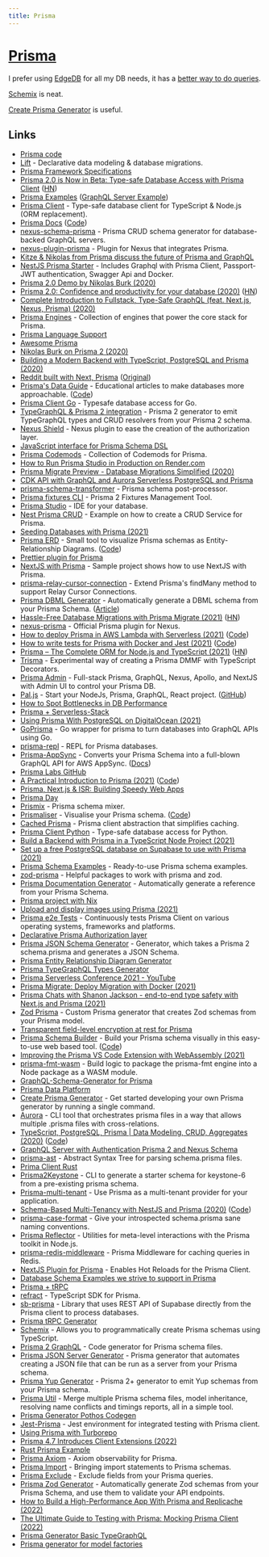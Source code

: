 ```yaml
---
title: Prisma
---
```


# [Prisma](https://www.prisma.io/)

I prefer using [EdgeDB](edgedb.md) for all my DB needs, it has a [better way to do queries](https://www.youtube.com/watch?v=WVRLim8A8-I&t=1906s).

[Schemix](https://github.com/ridafkih/schemix) is neat.

[Create Prisma Generator](https://github.com/YassinEldeeb/create-prisma-generator) is useful.

## Links

- [Prisma code](https://github.com/prisma/prisma)
- [Lift](https://github.com/prisma) - Declarative data modeling & database migrations.
- [Prisma Framework Specifications](https://github.com/prisma/specs)
- [Prisma 2.0 is Now in Beta: Type-safe Database Access with Prisma Client](https://www.prisma.io/blog/prisma-2-beta-b7bcl0gd8d8e) ([HN](https://news.ycombinator.com/item?id=22739121))
- [Prisma Examples](https://github.com/prisma/prisma-examples) ([GraphQL Server Example](https://github.com/prisma/prisma-examples/tree/master/typescript/graphql))
- [Prisma Client](https://github.com/prisma/prisma-client-js) - Type-safe database client for TypeScript & Node.js (ORM replacement).
- [Prisma Docs](https://www.prisma.io/docs/) ([Code](https://github.com/prisma/prisma2-docs))
- [nexus-schema-prisma](https://github.com/AhmedElywa/nexus-schema-prisma) - Prisma CRUD schema generator for database-backed GraphQL servers.
- [nexus-plugin-prisma](https://github.com/graphql-nexus/nexus-plugin-prisma) - Plugin for Nexus that integrates Prisma.
- [Kitze & Nikolas from Prisma discuss the future of Prisma and GraphQL](https://www.youtube.com/watch?v=SbPCWpb3-eA)
- [NestJS Prisma Starter](https://github.com/fivethree-team/nestjs-prisma-starter) - Includes Graphql with Prisma Client, Passport-JWT authentication, Swagger Api and Docker.
- [Prisma 2.0 Demo by Nikolas Burk (2020)](https://www.youtube.com/watch?v=AnJxKWQG_fM)
- [Prisma 2.0: Confidence and productivity for your database (2020)](https://www.prisma.io/blog/announcing-prisma-2-n0v98rzc8br1) ([HN](https://news.ycombinator.com/item?id=23466834))
- [Complete Introduction to Fullstack, Type-Safe GraphQL (feat. Next.js, Nexus, Prisma) (2020)](https://dev.to/prisma/complete-introduction-to-fullstack-type-safe-graphql-feat-next-js-nexus-prisma-c5)
- [Prisma Engines](https://github.com/prisma/prisma-engines) - Collection of engines that power the core stack for Prisma.
- [Prisma Language Support](https://github.com/prisma/language-tools)
- [Awesome Prisma](https://github.com/catalinmiron/awesome-prisma)
- [Nikolas Burk on Prisma 2 (2020)](https://overcast.fm/+N_6LdHvjk)
- [Building a Modern Backend with TypeScript, PostgreSQL and Prisma (2020)](https://www.prisma.io/blog/modern-backend-1-tsjs1ps7kip1)
- [Reddit built with Next, Prisma](https://github.com/nikolasburk/lireddit/) ([Original](https://github.com/benawad/lireddit))
- [Prisma's Data Guide](https://dataguide.prisma.io/) - Educational articles to make databases more approachable. ([Code](https://github.com/prisma/dataguide))
- [Prisma Client Go](https://github.com/prisma/prisma-client-go) - Typesafe database access for Go.
- [TypeGraphQL & Prisma 2 integration](https://github.com/MichalLytek/typegraphql-prisma) - Prisma 2 generator to emit TypeGraphQL types and CRUD resolvers from your Prisma 2 schema.
- [Nexus Shield](https://github.com/Sytten/nexus-shield) - Nexus plugin to ease the creation of the authorization layer.
- [JavaScript interface for Prisma Schema DSL](https://github.com/amplication/prisma-schema-dsl)
- [Prisma Codemods](https://github.com/prisma/codemods) - Collection of Codemods for Prisma.
- [How to Run Prisma Studio in Production on Render.com](https://github.com/blitz-js/blitz/wiki/How-to-Run-Prisma-Studio-in-Production-on-Render.com)
- [Prisma Migrate Preview - Database Migrations Simplified (2020)](https://www.prisma.io/blog/prisma-migrate-preview-b5eno5g08d0b)
- [CDK API with GraphQL and Aurora Serverless PostgreSQL and Prisma](https://github.com/ryands17/graphql-api-cdk-serverless-postgres)
- [prisma-schema-transformer](https://github.com/IBM/prisma-schema-transformer) - Prisma schema post-processor.
- [Prisma fixtures CLI](https://github.com/getbigger-io/prisma-fixtures) - Prisma 2 Fixtures Management Tool.
- [Prisma Studio](https://prisma.studio/) - IDE for your database.
- [Nest Prisma CRUD](https://github.com/johannesschobel/nest-prisma-crud) - Example on how to create a CRUD Service for Prisma.
- [Seeding Databases with Prisma (2021)](https://www.youtube.com/watch?v=2LwTUIqjbPo)
- [Prisma ERD](https://prisma-erd.simonknott.de/) - Small tool to visualize Prisma schemas as Entity-Relationship Diagrams. ([Code](https://github.com/Skn0tt/prisma-erd))
- [Prettier plugin for Prisma](https://github.com/umidbekk/prettier-plugin-prisma)
- [NextJS with Prisma](https://github.com/chenkie/next-prisma) - Sample project shows how to use NextJS with Prisma.
- [prisma-relay-cursor-connection](https://github.com/devoxa/prisma-relay-cursor-connection) - Extend Prisma's findMany method to support Relay Cursor Connections.
- [Prisma DBML Generator](https://github.com/notiz-dev/prisma-dbml-generator) - Automatically generate a DBML schema from your Prisma Schema. ([Article](https://notiz.dev/blog/prisma-dbml-generator))
- [Hassle-Free Database Migrations with Prisma Migrate (2021)](https://www.prisma.io/blog/prisma-migrate-ga-b5eno5g08d0b) ([HN](https://news.ycombinator.com/item?id=26480466))
- [nexus-prisma](https://github.com/prisma/nexus-prisma) - Official Prisma plugin for Nexus.
- [How to deploy Prisma in AWS Lambda with Serverless (2021)](https://dev.to/eddeee888/how-to-deploy-prisma-in-aws-lambda-with-serverless-1m76) ([Code](https://github.com/eddeee888/topic-prisma-aws-lambda-deployment))
- [How to write tests for Prisma with Docker and Jest (2021)](https://dev.to/eddeee888/how-to-write-tests-for-prisma-with-docker-and-jest-593i) ([Code](https://github.com/eddeee888/topic-prisma-testing))
- [Prisma – The Complete ORM for Node.js and TypeScript (2021)](https://www.prisma.io/blog/prisma-the-complete-orm-inw24qjeawmb) ([HN](https://news.ycombinator.com/item?id=26887724))
- [Trisma](https://github.com/alii/trisma) - Experimental way of creating a Prisma DMMF with TypeScript Decorators.
- [Prisma Admin](https://github.com/paljs/prisma-admin) - Full-stack Prisma, GraphQL, Nexus, Apollo, and NextJS with Admin UI to control your Prisma DB.
- [Pal.js](https://paljs.com/) - Start your NodeJs, Prisma, GraphQL, React project. ([GitHub](https://github.com/paljs))
- [How to Spot Bottlenecks in DB Performance](https://www.prisma.io/dataguide/managing-databases/how-to-spot-bottlenecks-in-performance)
- [Prisma + Serverless-Stack](https://github.com/millsp/prisma-serverless-stack)
- [Using Prisma With PostgreSQL on DigitalOcean (2021)](https://www.youtube.com/watch?v=0EcgdCSPygM)
- [GoPrisma](https://github.com/jensneuse/goprisma) - Go wrapper for prisma to turn databases into GraphQL APIs using Go.
- [prisma-repl](https://github.com/egoist/prisma-repl) - REPL for Prisma databases.
- [Prisma-AppSync](https://github.com/maoosi/prisma-appsync) - Converts your Prisma Schema into a full-blown GraphQL API for AWS AppSync. ([Docs](https://prisma-appsync.vercel.app/))
- [Prisma Labs GitHub](https://github.com/prisma-labs)
- [A Practical Introduction to Prisma (2021)](https://www.notion.so/A-Practical-Introduction-to-Prisma-2021-ccf00a066ef4432caeb03da179e38302) ([Code](https://github.com/nikolasburk/prisma-workshop))
- [Prisma, Next.js & ISR: Building Speedy Web Apps](https://github.com/sampoder/prisma-day-2021)
- [Prisma Day](https://www.prisma.io/day)
- [Prismix](https://github.com/jamiepine/prismix) - Prisma schema mixer.
- [Prismaliser](https://prismaliser.ovy.cloud/) - Visualise your Prisma schema. ([Code](https://github.com/Ovyerus/prismaliser))
- [Cached Prisma](https://github.com/JoelLefkowitz/cached-prisma) - Prisma client abstraction that simplifies caching.
- [Prisma Client Python](https://github.com/RobertCraigie/prisma-client-py) - Type-safe database access for Python.
- [Build a Backend with Prisma in a TypeScript Node Project (2021)](https://egghead.io/courses/build-a-backend-with-prisma-in-a-typescript-node-project-ca6628d3)
- [Set up a free PostgreSQL database on Supabase to use with Prisma (2021)](https://dev.to/prisma/set-up-a-free-postgresql-database-on-supabase-to-use-with-prisma-3pk6)
- [Prisma Schema Examples](https://github.com/prisma/templates) - Ready-to-use Prisma schema examples.
- [zod-prisma](https://github.com/anolilab/zod-prisma) - Helpful packages to work with prisma and zod.
- [Prisma Documentation Generator](https://github.com/pantharshit00/prisma-docs-generator) - Automatically generate a reference from your Prisma Schema.
- [Prisma project with Nix](https://github.com/pimeys/nix-prisma-example)
- [Upload and display images using Prisma (2021)](https://mediajams.dev/post/upload-and-display-images-using-prisma)
- [Prisma e2e Tests](https://github.com/prisma/e2e-tests) - Continuously tests Prisma Client on various operating systems, frameworks and platforms.
- [Declarative Prisma Authorization layer](https://github.com/joindeed/prisma-auth)
- [Prisma JSON Schema Generator](https://github.com/valentinpalkovic/prisma-json-schema-generator) - Generator, which takes a Prisma 2 schema.prisma and generates a JSON Schema.
- [Prisma Entity Relationship Diagram Generator](https://github.com/keonik/prisma-erd-generator)
- [Prisma TypeGraphQL Types Generator](https://github.com/YassinEldeeb/prisma-tgql-types-gen)
- [Prisma Serverless Conference 2021 - YouTube](https://www.youtube.com/watch?v=fAcHR5dqt_4)
- [Prisma Migrate: Deploy Migration with Docker (2021)](https://notiz.dev/blog/prisma-migrate-deploy-with-docker)
- [Prisma Chats with Shanon Jackson - end-to-end type safety with Next.js and Prisma (2021)](https://www.youtube.com/watch?v=ur-SYNqADTY)
- [Zod Prisma](https://github.com/CarterGrimmeisen/zod-prisma) - Custom Prisma generator that creates Zod schemas from your Prisma model.
- [Transparent field-level encryption at rest for Prisma](https://github.com/47ng/prisma-field-encryption)
- [Prisma Schema Builder](https://www.prismabuilder.io/) - Build your Prisma schema visually in this easy-to-use web based tool. ([Code](https://github.com/albingroen/prismabuilder.io))
- [Improving the Prisma VS Code Extension with WebAssembly (2021)](https://www.prisma.io/blog/vscode-extension-prisma-rust-webassembly)
- [prisma-fmt-wasm](https://github.com/prisma/prisma-fmt-wasm) - Build logic to package the prisma-fmt engine into a Node package as a WASM module.
- [GraphQL-Schema-Generator for Prisma](https://github.com/prisma-korea/graphql-schema-generator)
- [Prisma Data Platform](https://cloud.prisma.io/)
- [Create Prisma Generator](https://github.com/YassinEldeeb/create-prisma-generator) - Get started developing your own Prisma generator by running a single command.
- [Aurora](https://github.com/sabinadams/aurora) - CLI tool that orchestrates prisma files in a way that allows multiple .prisma files with cross-relations.
- [TypeScript, PostgreSQL, Prisma | Data Modeling, CRUD, Aggregates (2020)](https://www.prisma.io/blog/backend-prisma-typescript-orm-with-postgresql-data-modeling-tsjs1ps7kip1) ([Code](https://github.com/2color/real-world-grading-app))
- [GraphQL Server with Authentication Prisma 2 and Nexus Schema](https://github.com/ryands17/nexus-auth)
- [prisma-ast](https://github.com/MrLeebo/prisma-ast) - Abstract Syntax Tree for parsing schema.prisma files.
- [Prima Client Rust](https://github.com/Brendonovich/prisma-client-rust)
- [Prisma2Keystone](https://github.com/brookmg/prisma2keystone) - CLI to generate a starter schema for keystone-6 from a pre-existing prisma schema.
- [Prisma-multi-tenant](https://github.com/Errorname/prisma-multi-tenant) - Use Prisma as a multi-tenant provider for your application.
- [Schema-Based Multi-Tenancy with NestJS and Prisma (2020)](https://darioielardi.dev/schema-based-multi-tenancy-with-nestjs-and-prisma) ([Code](https://github.com/darioielardi/nestjs-prisma-multitenant))
- [prisma-case-format](https://github.com/iiian/prisma-case-format) - Give your introspected schema.prisma sane naming conventions.
- [Prisma Reflector](https://github.com/prisma/reflector) - Utilities for meta-level interactions with the Prisma toolkit in Node.js.
- [prisma-redis-middleware](https://github.com/Asjas/prisma-redis-middleware) - Prisma Middleware for caching queries in Redis.
- [NextJS Plugin for Prisma](https://github.com/prisma-labs/next-prisma-plugin) - Enables Hot Reloads for the Prisma Client.
- [Database Schema Examples we strive to support in Prisma](https://github.com/prisma/database-schema-examples)
- [Prisma + tRPC](https://github.com/SaraVieira/rssx)
- [refract](https://github.com/cwqt/refract) - TypeScript SDK for Prisma.
- [sb-prisma](https://github.com/aiji42/sb-prisma) - Library that uses REST API of Supabase directly from the Prisma client to process databases.
- [Prisma tRPC Generator](https://github.com/omar-dulaimi/prisma-trpc-generator)
- [Schemix](https://github.com/ridafkih/schemix) - Allows you to programmatically create Prisma schemas using TypeScript.
- [Prisma 2 GraphQL](https://github.com/zackradisic/prisma2gql) - Code generator for Prisma schema files.
- [Prisma JSON Server Generator](https://github.com/omar-dulaimi/prisma-json-server-generator) - Prisma generator that automates creating a JSON file that can be run as a server from your Prisma schema.
- [Prisma Yup Generator](https://github.com/omar-dulaimi/prisma-yup-generator) - Prisma 2+ generator to emit Yup schemas from your Prisma schema.
- [Prisma Util](https://github.com/DavidHancu/prisma-util) - Merge multiple Prisma schema files, model inheritance, resolving name conflicts and timings reports, all in a simple tool.
- [Prisma Generator Pothos Codegen](https://github.com/Cauen/prisma-generator-pothos-codegen)
- [Jest-Prisma](https://github.com/Quramy/jest-prisma) - Jest environment for integrated testing with Prisma client.
- [Using Prisma with Turborepo](https://turbo.build/repo/docs/handbook/prisma)
- [Prisma 4.7 Introduces Client Extensions (2022)](https://javascript.plainenglish.io/prisma-4-7-introduces-client-extensions-ce8030c155f1)
- [Rust Prisma Example](https://github.com/coffee-cup/rust-prisma)
- [Prisma Axiom](https://github.com/axiomhq/prisma-axiom) - Axiom observability for Prisma.
- [Prisma Import](https://github.com/ajmnz/prisma-import) - Bringing import statements to Prisma schemas.
- [Prisma Exclude](https://github.com/ajmnz/prisma-exclude) - Exclude fields from your Prisma queries.
- [Prisma Zod Generator](https://github.com/omar-dulaimi/prisma-zod-generator) - Automatically generate Zod schemas from your Prisma Schema, and use them to validate your API endpoints.
- [How to Build a High-Performance App With Prisma and Replicache (2022)](https://blog.simplerlist.com/post/how-to-build-a-high-performance-app-with-prisma-and-replicache)
- [The Ultimate Guide to Testing with Prisma: Mocking Prisma Client (2022)](https://www.prisma.io/blog/testing-series-1-8eRB5p0Y8o)
- [Prisma Generator Basic TypeGraphQL](https://github.com/Luis-Domenech/prisma-generator-basic-typegraphql)
- [Prisma generator for model factories](https://github.com/Quramy/prisma-fabbrica)
